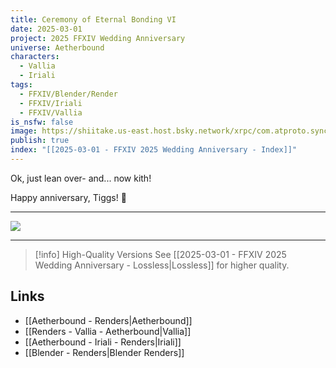 ```yaml
---
title: Ceremony of Eternal Bonding VI
date: 2025-03-01
project: 2025 FFXIV Wedding Anniversary
universe: Aetherbound
characters:
  - Vallia
  - Iriali
tags:
  - FFXIV/Blender/Render
  - FFXIV/Iriali
  - FFXIV/Vallia
is_nsfw: false
image: https://shiitake.us-east.host.bsky.network/xrpc/com.atproto.sync.getBlob?did=did%3Aplc%3Avigxa24owwfxyoe5nnweh7i4&cid=bafkreidyxzlortntwyeawnu6qmmxssv3h2bw7lgybrff6mzvrjhte5m22e
publish: true
index: "[[2025-03-01 - FFXIV 2025 Wedding Anniversary - Index]]"
---
```

Ok, just lean over- and... now kith!

Happy anniversary, Tiggs! 💝

---

![](https://shiitake.us-east.host.bsky.network/xrpc/com.atproto.sync.getBlob?did=did%3Aplc%3Avigxa24owwfxyoe5nnweh7i4&cid=bafkreidyxzlortntwyeawnu6qmmxssv3h2bw7lgybrff6mzvrjhte5m22e)

---

> [!info] High-Quality Versions
> See [[2025-03-01 - FFXIV 2025 Wedding Anniversary - Lossless|Lossless]] for higher quality.


## Links
* [[Aetherbound - Renders|Aetherbound]]
* [[Renders - Vallia - Aetherbound|Vallia]]
* [[Aetherbound - Iriali - Renders|Iriali]]
* [[Blender - Renders|Blender Renders]]


